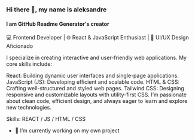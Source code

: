 ### Hi there 👋, my name is aleksandre
#### I am GitHub Readme Generator's creator
💻 Frontend Developer | 🌐 React & JavaScript Enthusiast | 🎨 UI/UX Design Aficionado

I specialize in creating interactive and user-friendly web applications. My core skills include:

React: Building dynamic user interfaces and single-page applications.
JavaScript (JS): Developing efficient and scalable code.
HTML & CSS: Crafting well-structured and styled web pages.
Tailwind CSS: Designing responsive and customizable layouts with utility-first CSS.
I’m passionate about clean code, efficient design, and always eager to learn and explore new technologies.

Skills: REACT / JS / HTML / CSS

- 🔭 I’m currently working on my own project 



